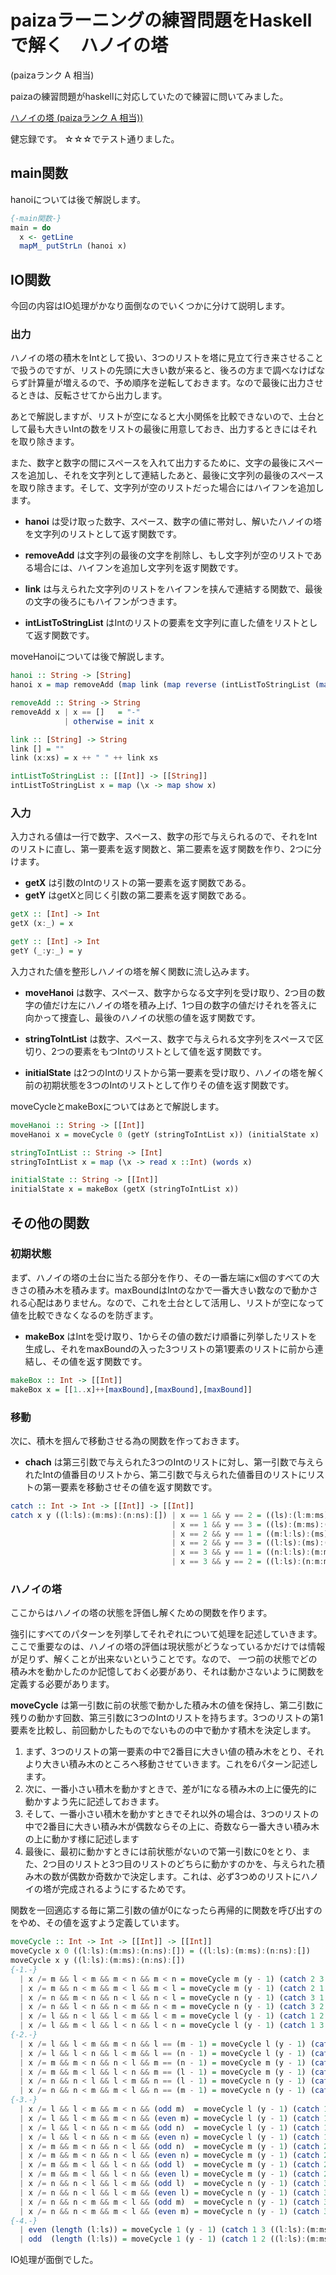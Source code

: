 ﻿
# paizaラーニングの練習問題をHaskellで解く　ハノイの塔

(paizaランク A 相当)

paizaの練習問題がhaskellに対応していたので練習に問いてみました。

[ハノイの塔 (paizaランク A 相当))](https://paiza.jp/learning/hanoi)

健忘録です。
☆☆☆でテスト通りました。

## main関数

hanoiについては後で解説します。

```haskell
{-main関数-}
main = do
  x <- getLine
  mapM_ putStrLn (hanoi x)
```

## IO関数

今回の内容はIO処理がかなり面倒なのでいくつかに分けて説明します。

### 出力

ハノイの塔の積木をIntとして扱い、3つのリストを塔に見立て行き来させることで扱うのですが、リストの先頭に大きい数が来ると、後ろの方まで調べなけばならず計算量が増えるので、予め順序を逆転しておきます。なので最後に出力させるときは、反転させてから出力します。

あとで解説しますが、リストが空になると大小関係を比較できないので、土台として最も大きいIntの数をリストの最後に用意しておき、出力するときにはそれを取り除きます。

また、数字と数字の間にスペースを入れて出力するために、文字の最後にスペースを追加し、それを文字列として連結したあと、最後に文字列の最後のスペースを取り除きます。そして、文字列が空のリストだった場合にはハイフンを追加します。


- **hanoi** は受け取った数字、スペース、数字の値に帯対し、解いたハノイの塔を文字列のリストとして返す関数です。

- **removeAdd** は文字列の最後の文字を削除し、もし文字列が空のリストである場合には、ハイフンを追加し文字列を返す関数です。

- **link** は与えられた文字列のリストをハイフンを挟んで連結する関数で、最後の文字の後ろにもハイフンがつきます。

- **intListToStringList** はIntのリストの要素を文字列に直した値をリストとして返す関数です。

moveHanoiについては後で解説します。

```haskell
hanoi :: String -> [String]
hanoi x = map removeAdd (map link (map reverse (intListToStringList (map init (moveHanoi x)))))

removeAdd :: String -> String
removeAdd x | x == []   = "-"
            | otherwise = init x

link :: [String] -> String
link [] = ""
link (x:xs) = x ++ " " ++ link xs

intListToStringList :: [[Int]] -> [[String]]
intListToStringList x = map (\x -> map show x) 
```

### 入力

入力される値は一行で数字、スペース、数字の形で与えられるので、それをIntのリストに直し、第一要素を返す関数と、第二要素を返す関数を作り、2つに分けます。

- **getX** は引数のIntのリストの第一要素を返す関数である。
- **getY** はgetXと同じく引数の第二要素を返す関数である。

```haskell
getX :: [Int] -> Int
getX (x:_) = x

getY :: [Int] -> Int
getY (_:y:_) = y
```

入力された値を整形しハノイの塔を解く関数に流し込みます。

- **moveHanoi** は数字、スペース、数字からなる文字列を受け取り、2つ目の数字の値だけ左にハノイの塔を積み上げ、1つ目の数字の値だけそれを答えに向かって捜査し、最後のハノイの状態の値を返す関数です。

- **stringToIntList** は数字、スペース、数字で与えられる文字列をスペースで区切り、2つの要素をもつIntのリストとして値を返す関数です。

- **initialState** は2つのIntのリストから第一要素を受け取り、ハノイの塔を解く前の初期状態を3つのIntのリストとして作りその値を返す関数です。


moveCycleとmakeBoxについてはあとで解説します。

```haskell
moveHanoi :: String -> [[Int]]
moveHanoi x = moveCycle 0 (getY (stringToIntList x)) (initialState x)

stringToIntList :: String -> [Int]
stringToIntList x = map (\x -> read x ::Int) (words x)

initialState :: String -> [[Int]]
initialState x = makeBox (getX (stringToIntList x))
```

## その他の関数

### 初期状態

まず、ハノイの塔の土台に当たる部分を作り、その一番左端にx個のすべての大きさの積み木を積みます。maxBoundはIntのなかで一番大きい数なので動かされる心配はありません。なので、これを土台として活用し、リストが空になって値を比較できなくなるのを防ぎます。

- **makeBox** はIntを受け取り、1からその値の数だけ順番に列挙したリストを生成し、それをmaxBoundの入った3つリストの第1要素のリストに前から連結し、その値を返す関数です。

```haskell
makeBox :: Int -> [[Int]]
makeBox x = [[1..x]++[maxBound],[maxBound],[maxBound]]
```

### 移動

次に、積木を掴んで移動させる為の関数を作っておきます。

- **chach** は第三引数で与えられた3つのIntのリストに対し、第一引数で与えられたIntの値番目のリストから、第二引数で与えられた値番目のリストにリストの第一要素を移動させその値を返す関数です。

```haskell
catch :: Int -> Int -> [[Int]] -> [[Int]]
catch x y ((l:ls):(m:ms):(n:ns):[]) | x == 1 && y == 2 = ((ls):(l:m:ms):(n:ns):[])
                                    | x == 1 && y == 3 = ((ls):(m:ms):(l:n:ns):[])
                                    | x == 2 && y == 1 = ((m:l:ls):(ms):(n:ns):[])
                                    | x == 2 && y == 3 = ((l:ls):(ms):(m:n:ns):[])
                                    | x == 3 && y == 1 = ((n:l:ls):(m:ms):(ns):[])
                                    | x == 3 && y == 2 = ((l:ls):(n:m:ms):(ns):[])
```

### ハノイの塔

ここからはハノイの塔の状態を評価し解くための関数を作ります。

強引にすべてのパターンを列挙してそれぞれについて処理を記述していきます。ここで重要なのは、ハノイの塔の評価は現状態がどうなっているかだけでは情報が足りず、解くことが出来ないということです。なので、
一つ前の状態でどの積み木を動かしたのか記憶しておく必要があり、それは動かさないように関数を定義する必要があります。

  **moveCycle** は第一引数に前の状態で動かした積み木の値を保持し、第二引数に残りの動かす回数、第三引数に3つのIntのリストを持ちます。3つのリストの第1要素を比較し、前回動かしたものでないものの中で動かす積木を決定します。<br>
1. まず、3つのリストの第一要素の中で2番目に大きい値の積み木をとり、それより大きい積み木のところへ移動させていきます。これを6パターン記述します。
2. 次に、一番小さい積木を動かすときで、差が1になる積み木の上に優先的に動かすよう先に記述しておきます。
3. そして、一番小さい積木を動かすときでそれ以外の場合は、3つのリストの中で2番目に大きい積み木が偶数ならその上に、奇数なら一番大きい積み木の上に動かす様に記述します
4. 最後に、最初に動かすときには前状態がないので第一引数に0をとり、また、2つ目のリストと3つ目のリストのどちらに動かすのかを、与えられた積み木の数が偶数か奇数かで決定します。これは、必ず3つめのリストにハノイの塔が完成されるようにするためです。

関数を一回適応する毎に第二引数の値が0になったら再帰的に関数を呼び出すのをやめ、その値を返すよう定義しています。

```haskell
moveCycle :: Int -> Int -> [[Int]] -> [[Int]]
moveCycle x 0 ((l:ls):(m:ms):(n:ns):[]) = ((l:ls):(m:ms):(n:ns):[])
moveCycle x y ((l:ls):(m:ms):(n:ns):[])
{-1.-}
  | x /= m && l < m && m < n && m < n = moveCycle m (y - 1) (catch 2 3 ((l:ls):(m:ms):(n:ns):[]))
  | x /= m && n < m && m < l && m < l = moveCycle m (y - 1) (catch 2 1 ((l:ls):(m:ms):(n:ns):[]))
  | x /= n && m < n && n < l && n < l = moveCycle n (y - 1) (catch 3 1 ((l:ls):(m:ms):(n:ns):[]))
  | x /= n && l < n && n < m && n < m = moveCycle n (y - 1) (catch 3 2 ((l:ls):(m:ms):(n:ns):[]))
  | x /= l && n < l && l < m && l < m = moveCycle l (y - 1) (catch 1 2 ((l:ls):(m:ms):(n:ns):[]))
  | x /= l && m < l && l < n && l < n = moveCycle l (y - 1) (catch 1 3 ((l:ls):(m:ms):(n:ns):[]))
{-2.-}
  | x /= l && l < m && m < n && l == (m - 1) = moveCycle l (y - 1) (catch 1 2 ((l:ls):(m:ms):(n:ns):[]))
  | x /= l && l < n && l < m && l == (n - 1) = moveCycle l (y - 1) (catch 1 3 ((l:ls):(m:ms):(n:ns):[]))
  | x /= m && m < n && n < l && m == (n - 1) = moveCycle m (y - 1) (catch 2 3 ((l:ls):(m:ms):(n:ns):[]))
  | x /= m && m < l && l < n && m == (l - 1) = moveCycle m (y - 1) (catch 2 1 ((l:ls):(m:ms):(n:ns):[]))
  | x /= n && n < l && l < m && n == (l - 1) = moveCycle n (y - 1) (catch 3 1 ((l:ls):(m:ms):(n:ns):[]))
  | x /= n && n < m && m < l && n == (m - 1) = moveCycle n (y - 1) (catch 3 2 ((l:ls):(m:ms):(n:ns):[]))
{-3.-}
  | x /= l && l < m && m < n && (odd m)  = moveCycle l (y - 1) (catch 1 3 ((l:ls):(m:ms):(n:ns):[]))
  | x /= l && l < m && m < n && (even m) = moveCycle l (y - 1) (catch 1 2 ((l:ls):(m:ms):(n:ns):[]))
  | x /= l && l < n && n < m && (odd n)  = moveCycle l (y - 1) (catch 1 2 ((l:ls):(m:ms):(n:ns):[]))
  | x /= l && l < n && n < m && (even n) = moveCycle l (y - 1) (catch 1 3 ((l:ls):(m:ms):(n:ns):[]))
  | x /= m && m < n && n < l && (odd n)  = moveCycle m (y - 1) (catch 2 1 ((l:ls):(m:ms):(n:ns):[]))
  | x /= m && m < n && n < l && (even n) = moveCycle m (y - 1) (catch 2 3 ((l:ls):(m:ms):(n:ns):[]))
  | x /= m && m < l && l < n && (odd l)  = moveCycle m (y - 1) (catch 2 3 ((l:ls):(m:ms):(n:ns):[]))
  | x /= m && m < l && l < n && (even l) = moveCycle m (y - 1) (catch 2 1 ((l:ls):(m:ms):(n:ns):[]))
  | x /= n && n < l && l < m && (odd l)  = moveCycle n (y - 1) (catch 3 2 ((l:ls):(m:ms):(n:ns):[]))
  | x /= n && n < l && l < m && (even l) = moveCycle n (y - 1) (catch 3 1 ((l:ls):(m:ms):(n:ns):[]))
  | x /= n && n < m && m < l && (odd m)  = moveCycle n (y - 1) (catch 3 1 ((l:ls):(m:ms):(n:ns):[]))
  | x /= n && n < m && m < l && (even m) = moveCycle n (y - 1) (catch 3 2 ((l:ls):(m:ms):(n:ns):[]))
{-4.-}
  | even (length (l:ls)) = moveCycle 1 (y - 1) (catch 1 3 ((l:ls):(m:ms):(n:ns):[]))
  | odd  (length (l:ls)) = moveCycle 1 (y - 1) (catch 1 2 ((l:ls):(m:ms):(n:ns):[]))
```
IO処理が面倒でした。
